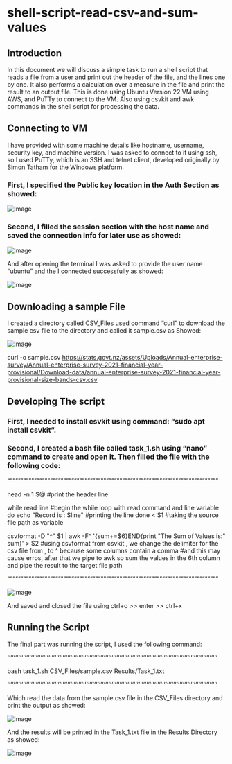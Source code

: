 
# shell-script-read-csv-and-sum-values

## Introduction

In this document we will discuss a simple task to run a shell script that reads a file from a user and print out the header of the file, and the lines one by one. It also performs a calculation over a measure in the file and print the result to an output file. 
This is done using Ubuntu Version 22 VM using AWS, and PuTTy to connect to the VM. Also using csvkit and awk commands in the shell script for processing the data.


## Connecting to VM

I have provided with some machine details like hostname, username, security key, and machine version. I was asked to connect to it using ssh, so I used PuTTy, which is an SSH and telnet client, developed originally by Simon Tatham for the Windows platform.

### First, I specified the Public key location in the Auth Section as showed:

 ![image](https://user-images.githubusercontent.com/108706173/221866681-a4c10fe5-1c59-4d33-8dfe-9d829f0cea05.png)


### Second, I filled the session section with the host name and saved the connection info for later use as showed:

![image](https://user-images.githubusercontent.com/108706173/221866704-e327d372-ef9b-4312-ab74-ecac9653f942.png)

 
And after opening the terminal I was asked to provide the user name “ubuntu” and the I connected successfully as showed:
 
![image](https://user-images.githubusercontent.com/108706173/221866728-9c686923-e797-4130-a7d0-476a51d95783.png)


## Downloading a sample File

I created a directory called CSV_Files used command “curl” to download the sample csv file to the directory and called it sample.csv as Showed:
 
![image](https://user-images.githubusercontent.com/108706173/221866749-14a636d2-5b88-44cc-be93-37684af1f3e6.png)


curl -o sample.csv https://stats.govt.nz/assets/Uploads/Annual-enterprise-survey/Annual-enterprise-survey-2021-financial-year-provisional/Download-data/annual-enterprise-survey-2021-financial-year-provisional-size-bands-csv.csv 


## Developing The script


### First, I needed to install csvkit using command: “sudo apt install csvkit”.


### Second, I created a bash file called task_1.sh using “nano” command to create and open it. Then filled the file with the following code:

“””””””””””””””””””””””””””””””””””””””””””””””””””””””””””””””””””””””””””””””

head -n 1 $@ #print the header line

while read line  #begin the while loop with read command and line variable
do
   echo "Record is : $line"  #printing the line
done < $1 #taking the source file path as variable


csvformat -D "^" $1 | awk -F^ '{sum+=$6}END{print "The Sum of Values is:" sum}' > $2 #using csvformat from csvkit , we change the delimiter for the csv file from , to ^ because some columns contain a comma
#and this may cause erros, after that we pipe to awk so sum the values in the 6th column and pipe the result to the target file path 

“””””””””””””””””””””””””””””””””””””””””””””””””””””””””””””””””””””””””””””””

 ![image](https://user-images.githubusercontent.com/108706173/221866772-5b805fca-9c0e-45fb-98f3-708e109491bb.png)

And saved and closed the file using ctrl+o >> enter >> ctrl+x


## Running the Script	

The final part was running the script, I used the following command:

‘’’’’’’’’’’’’’’’’’’’’’’’’’’’’’’’’’’’’’’’’’’’’’’’’’’’’’’’’’’’’’’’’’’’’’’’’’’’’’’’’’’’’’’’’’’’’’’’’’’’’’’’’’’’’’’’’’’’’’’’’’’’’’’’’’’’’

bash task_1.sh CSV_Files/sample.csv Results/Task_1.txt

‘’’’’’’’’’’’’’’’’’’’’’’’’’’’’’’’’’’’’’’’’’’’’’’’’’’’’’’’’’’’’’’’’’’’’’’’’’’’’’’’’’’’’’’’’’’’’’’’’’’’’’’’’’’’’’’’’’’’’’’’’’’’’’’’’’’’’

Which read the data from the sample.csv file in the CSV_Files directory and print the output as showed:

![image](https://user-images.githubusercontent.com/108706173/221866791-41caf282-5e2c-43bc-b766-172d6072a291.png)
 

And the results will be printed in the Task_1.txt file in the Results Directory as showed:

![image](https://user-images.githubusercontent.com/108706173/221866807-88929555-5749-4592-9843-bbc2ae100acc.png)



